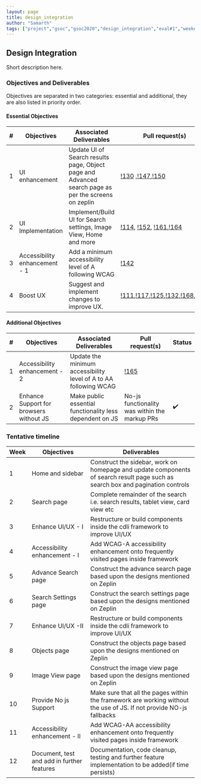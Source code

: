 ```yaml
---
layout: page
title: design_integration
author: "Samarth"
tags: ["project","gsoc","gsoc2020","design_integration","eval#1","week#2"]
---
```


## Design Integration 
Short description here.

### Objectives and Deliverables
Objectives are separated in two categories: essential and additional, they are also listed in priority order. 
#### Essential Objectives

|\#|Objectives|Associated Deliverables|Pull request(s)|Status|  
|---	|---	|---	|--- |---	|  
|1   	|UI enhancement   	| Update UI of Search results page, Object page and Advanced search page as per the screens on zeplin  	| [!130](https://gitlab.com/cdli/framework/-/merge_requests/130) ,[!147](https://gitlab.com/cdli/framework/-/merge_requests/147),[!150](https://gitlab.com/cdli/framework/-/merge_requests/150) 	|✔️   | 
|2   	|UI Implementation  	| Implement/Build UI for Search settings, Image View, Home and more     	| [!114](https://gitlab.com/cdli/framework/-/merge_requests/114), [!152](https://gitlab.com/cdli/framework/-/merge_requests/152), [!161](https://gitlab.com/cdli/framework/-/merge_requests/161),[!164](https://gitlab.com/cdli/framework/-/merge_requests/164) | ✔️   |
|3   	|Accessibility enhancement - 1 | Add a minimum accessibility level of A following WCAG | [!142](https://gitlab.com/cdli/framework/-/merge_requests/142)    	| ✔️   | 
|4   	|Boost UX   	| Suggest and implement changes to improve UX.   	| [!111](https://gitlab.com/cdli/framework/-/merge_requests/111),[!117](https://gitlab.com/cdli/framework/-/merge_requests/117),[!125](https://gitlab.com/cdli/framework/-/merge_requests/125),[!132](https://gitlab.com/cdli/framework/-/merge_requests/132),[!168](https://gitlab.com/cdli/framework/-/merge_requests/168),[!178](https://gitlab.com/cdli/framework/-/merge_requests/178)	|   ✔️   |


#### Additional Objectives

|\#|Objectives|Associated Deliverables|Pull request(s)|Status|  
|---	|---	|---	|--- |---	|  
|1   	|Accessibility enhancement - 2   	| Update the minimum accessibility level of A to AA following WCAG  | [!165](https://gitlab.com/cdli/framework/-/merge_requests/165)  	|  |
|2   	|Enhance Support for browsers without JS   	| Make public essential functionality less dependent on JS    	| No-js functionality was within the markup PRs  	| ✔️  |

### Tentative timeline  

| Week  |Objectives |Deliverables |  
|---|---|---|  
|1|Home and sidebar | Construct the sidebar, work on homepage and update components of search result page such as search box and pagination controls  |  
|2|Search page  | Complete remainder of the search i.e. search results, tablet view, card view etc  |  
|3|Enhance UI/UX - I | Restructure or build components inside the cdli framework to improve UI/UX    |  
|4|Accessibility enhancement - I   | Add WCAG-A accessibility enhancement onto frequently visited pages inside framework  |  
|5|Advance Search page | Construct the advance search page based upon the designs mentioned on Zeplin  |  
|6|Search Settings page  | Construct the search settings page based upon the designs mentioned on Zeplin  |  
|7|Enhance UI/UX -II  | Restructure or build components inside the cdli framework to improve UI/UX  |  
|8|Objects page | Construct the objects page based upon the designs mentioned on Zeplin   |  
|9|Image View page | Construct the image view page based upon the designs mentioned on Zeplin   |  
|10|Provide No js Support | Make sure that all the pages within the framework are working without the use of JS. If not provide NO-js fallbacks   |  
|11|Accessibility enhancement - II   | Add WCAG-AA accessibility enhancement onto frequently visited pages inside framework  |  
|12|Document, test and add in further features   | Documentation, code cleanup, testing and further feature implementation to be added(if time persists)  |  




